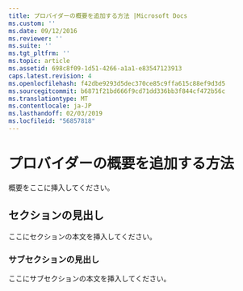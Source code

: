 ```yaml
---
title: プロバイダーの概要を追加する方法 |Microsoft Docs
ms.custom: ''
ms.date: 09/12/2016
ms.reviewer: ''
ms.suite: ''
ms.tgt_pltfrm: ''
ms.topic: article
ms.assetid: 698c8f09-1d51-4266-a1a1-e83547123913
caps.latest.revision: 4
ms.openlocfilehash: f42dbe9293d5dec370ce85c9ffa615c88ef9d3d5
ms.sourcegitcommit: b6871f21bd666f9cd71dd336bb3f844cf472b56c
ms.translationtype: MT
ms.contentlocale: ja-JP
ms.lasthandoff: 02/03/2019
ms.locfileid: "56857818"
---
```

# <a name="how-to-add-the-provider-synopsis"></a>プロバイダーの概要を追加する方法
概要をここに挿入してください。

## <a name="section-heading"></a>セクションの見出し
 ここにセクションの本文を挿入してください。

### <a name="subsection-heading"></a>サブセクションの見出し
 ここにサブセクションの本文を挿入してください。
